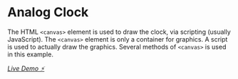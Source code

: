 # Analog Clock 

The HTML ```<canvas>``` element is used to draw the clock, via scripting (usually JavaScript).
The ```<canvas>``` element is only a container for graphics. A script is used to actually draw the graphics. Several methods of ```<canvas>``` is used in this example.

*[Live Demo  ⚡️](https://js-rv5cja.stackblitz.io)*
